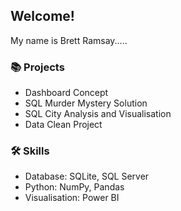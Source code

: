 ##  Welcome!

My name is Brett Ramsay.....

### 📚 Projects
- Dashboard Concept 
- SQL Murder Mystery Solution
- SQL City Analysis and Visualisation
- Data Clean Project


### 🛠️ Skills

- Database: SQLite, SQL Server
- Python: NumPy, Pandas
- Visualisation: Power BI
